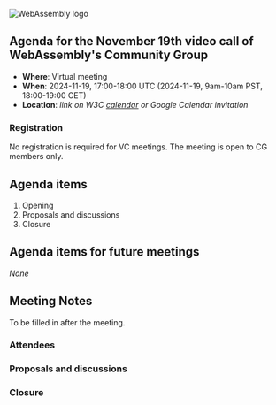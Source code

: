 ![WebAssembly logo](/images/WebAssembly.png)

## Agenda for the November 19th video call of WebAssembly's Community Group

- **Where**: Virtual meeting
- **When**: 2024-11-19, 17:00-18:00 UTC (2024-11-19, 9am-10am PST, 18:00-19:00 CET)
- **Location**: *link on W3C [calendar](https://www.w3.org/groups/cg/webassembly/calendar/) or Google Calendar invitation*

### Registration

No registration is required for VC meetings. The meeting is open to CG members only.

## Agenda items

1. Opening
1. Proposals and discussions
1. Closure

## Agenda items for future meetings

*None*

## Meeting Notes

To be filled in after the meeting.

### Attendees

### Proposals and discussions

### Closure
